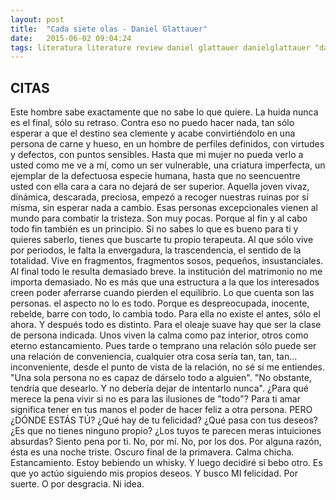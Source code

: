 ```yaml
---
layout: post
title:  "Cada siete olas - Daniel Glattauer"
date:   2015-06-02 09:04:24
tags: literatura literature review daniel glattauer danielglattauer "daniel glattauer" novel novela libro book cadasieteolas cada siete olas "cada siete olas"
---
```



## CITAS
Este hombre sabe exactamente que no sabe lo que quiere.
La huida nunca es el final, sólo su retraso.
Contra eso no puedo hacer nada, tan sólo esperar a que el destino sea clemente y acabe convirtiéndolo en una persona de carne y hueso, en un hombre de perfiles definidos, con virtudes y defectos, con puntos sensibles.
Hasta que mi mujer no pueda verlo a usted como me ve a mí, como un ser vulnerable, una criatura imperfecta, un ejemplar de la defectuosa especie humana, hasta que no seencuentre usted con ella cara a cara no dejará de ser superior.
Aquella joven vivaz, dinámica, descarada, preciosa, empezó a recoger nuestras ruinas por sí misma, sin esperar nada a cambio.
Esas personas excepcionales vienen al mundo para combatir la tristeza. Son muy pocas.
Porque al fin y al cabo todo fin también es un principio.
Si no sabes lo que es bueno para ti y quieres saberlo, tienes que buscarte tu propio terapeuta.
Al que sólo vive por periodos, le falta la envergadura, la trascendencia, el sentido de la totalidad. Vive en fragmentos, fragmentos sosos, pequeños, insustanciales. Al final todo le resulta demasiado breve.
la institución del matrimonio no me importa demasiado. No es más que una estructura a la que los interesados creen poder aferrarse cuando pierden el equilibrio. Lo que cuenta son las personas.
el aspecto no lo es todo.
Porque es despreocupada, inocente, rebelde, barre con todo, lo cambia todo. Para ella no existe el antes, sólo el ahora. Y después todo es distinto.
Para el oleaje suave hay que ser la clase de persona indicada. Unos viven la calma como paz interior, otros como eterno estancamiento.
Pues tarde o temprano una relación sólo puede ser una relación de conveniencia, cualquier otra cosa sería tan, tan, tan... inconveniente, desde el punto de vista de la relación, no sé si me entiendes.
"Una sola persona no es capaz de dárselo todo a alguien". "No obstante, tendría que desearlo. Y no debería dejar de intentarlo nunca".
¿Para qué merece la pena vivir si no es para las ilusiones de "todo"?
Para ti amar significa tener en tus manos el poder de hacer feliz a otra persona. PERO ¿DÓNDE ESTÁS TÚ? ¿Qué hay de tu felicidad? ¿Qué pasa con tus deseos? ¿Es que no tienes ninguno propio? ¿Los tuyos te parecen meras intuiciones absurdas? Siento pena por ti. No, por mí. No, por los dos. Por alguna razón, ésta es una noche triste. Oscuro final de la primavera. Calma chicha. Estancamiento. Estoy bebiendo un whisky. Y luego decidiré si bebo otro. Es que yo actúo siguiendo mis propios deseos. Y busco MI felicidad. Por suerte. O por desgracia. Ni idea.
